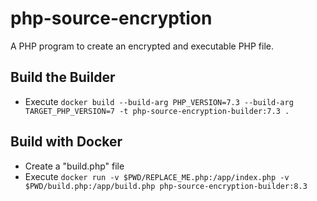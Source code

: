 # php-source-encryption
A PHP program to create an encrypted and executable PHP file.


## Build the Builder
 - Execute `docker build --build-arg PHP_VERSION=7.3 --build-arg TARGET_PHP_VERSION=7 -t php-source-encryption-builder:7.3 .`

## Build with Docker

 - Create a "build.php" file
 - Execute `docker run -v $PWD/REPLACE_ME.php:/app/index.php -v $PWD/build.php:/app/build.php php-source-encryption-builder:8.3`